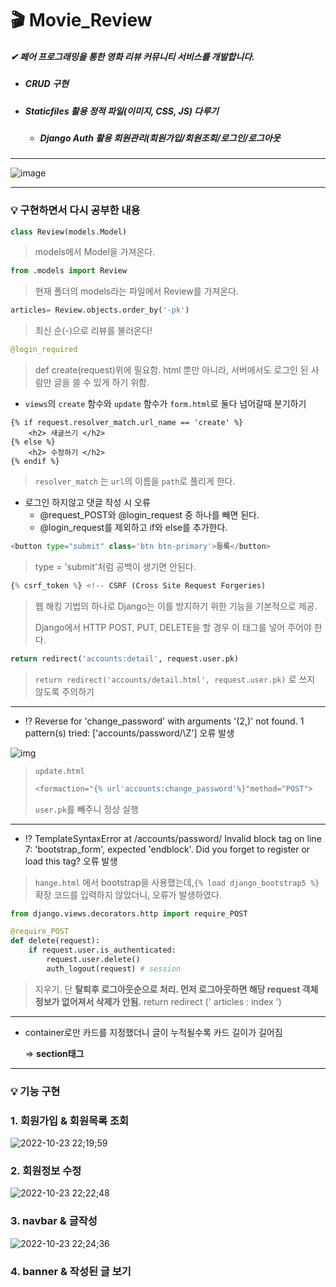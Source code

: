# 🎬 Movie_Review 

##### ✔  페어 프로그래밍을 통한 영화 리뷰 커뮤니티 서비스를 개발합니다.

* ##### CRUD 구현 

* ##### Staticfiles  활용 정적 파일(이미지, CSS, JS) 다루기

  * ##### Django Auth 활용 회원관리(회원가입/회원조회/로그인/로그아웃

---



![image](https://user-images.githubusercontent.com/99783474/197393890-5a0e6f39-368d-4076-8a57-4810fbe1a2bd.png)


---



### 💡 구현하면서 다시 공부한 내용 




```python
class Review(models.Model) 
```

> models에서 Model을 가져온다.





```python
from .models import Review
```

> 현재 폴더의 models라는 파일에서 Review를 가져온다.





```python
articles= Review.objects.order_by('-pk')
```

> 최신 순(-)으로 리뷰를 불러온다!





```python
@login_required
```

> def create(request)위에 필요함. html 뿐만 아니라, 서버에서도 로그인 된 사람만 글을 쓸 수 있게 하기 위함.





* `views`의 `create` 함수와 `update` 함수가 `form.html`로 둘다 넘어갈때 분기하기 

```
{% if request.resolver_match.url_name == 'create' %}
    <h2> 새글쓰기 </h2>
{% else %}
	<h2> 수정하기 </h2>
{% endif %}
```

> `resolver_match` 는 `url`의 이름을 `path`로 풀리게 한다. 


* 로그인 하지않고 댓글 작성 시 오류 
  * @request_POST와 @login_request 중 하나를 빼면 된다. 
  * @login_request를 제외하고 if와 else를 추가한다. 


```python
<button type="submit" class='btn btn-primary'>등록</button>
```

> type = 'submit'처럼 공백이 생기면 안된다. 


```python 
{% csrf_token %} <!-- CSRF (Cross Site Request Forgeries)
```

> 웹 해킹 기법의 하나로 Django는 이를 방지하기 위한 기능을 기본적으로 제공. 
>
> Django에서 HTTP POST, PUT, DELETE을 할 경우 이 태그를 넣어 주어야 한다.


```python
return redirect('accounts:detail', request.user.pk)
```

> `return redirect('accounts/detail.html', request.user.pk)` 로 쓰지 않도록 주의하기 


---



* ⁉ Reverse for 'change_password' with arguments '(2,)' not found. 1 pattern(s) tried: ['accounts/password/\Z'] 오류 발생 

![img](https://cdn.discordapp.com/attachments/1026673166896078871/1030743959057735740/2022-10-15_4.28.21.png)

> `update.html`
>
> ```python 
> <formaction="{% url'accounts:change_password'%}"method="POST">
> ```
>
> `user.pk`를 빼주니 정상 실행


---



* ⁉ TemplateSyntaxError at /accounts/password/ Invalid block tag on line 7: 'bootstrap_form', expected 'endblock'. Did you forget to register or load this tag? 오류 발생 

> `hange.html` 에서 bootstrap을 사용했는데,`{% load django_bootstrap5 %}` 확장 코드를 입력하지 않았더니,  오류가 발생하였다. 

```python
from django.views.decorators.http import require_POST

@require_POST
def delete(request):
    if request.user.is_authenticated:
        request.user.delete()
        auth_logout(request) # session 
```

> 지우기. 단 **탈퇴후 로그아웃순으로 처리. 먼저 로그아웃하면 해당 request 객체 정보가 없어져서 삭제가 안됨.**    return redirect (' articles : index ')



---


* container로만 카드를 지정했더니 글이 누적될수록 카드 길이가 길어짐 

  =>  **section태그**


---

### 💡 기능 구현 

### 1. 회원가입 & 회원목록 조회 

![2022-10-23 22;19;59](https://user-images.githubusercontent.com/99783474/197394635-787bbf40-3cfa-40f5-839e-32c8c73a65a5.gif)


### 2. 회원정보 수정 
![2022-10-23 22;22;48](https://user-images.githubusercontent.com/99783474/197394739-3fc9fc21-51ed-4f46-b1b4-754a0f87d6b5.gif)


### 3. navbar & 글작성 
![2022-10-23 22;24;36](https://user-images.githubusercontent.com/99783474/197394826-3bb3ff9b-4bd7-4e41-a6f5-9db205af3a6c.gif)


### 4. banner & 작성된 글 보기 






